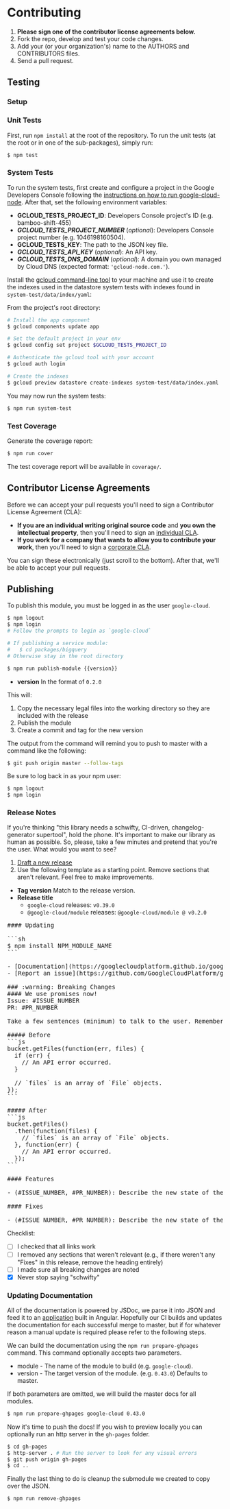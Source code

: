 # Contributing

1. **Please sign one of the contributor license agreements below.**
2. Fork the repo, develop and test your code changes.
3. Add your (or your organization's) name to the AUTHORS and CONTRIBUTORS files.
4. Send a pull request.

## Testing

### Setup

### Unit Tests

First, run `npm install` at the root of the repository. To run the unit tests
(at the root or in one of the sub-packages), simply run:

```sh
$ npm test
```

### System Tests

To run the system tests, first create and configure a project in the Google Developers Console following the [instructions on how to run google-cloud-node][elsewhere]. After that, set the following environment variables:

- **GCLOUD_TESTS_PROJECT_ID**: Developers Console project's ID (e.g. bamboo-shift-455)
- ***GCLOUD_TESTS_PROJECT_NUMBER*** (*optional*): Developers Console project number (e.g. 1046198160504).
- **GCLOUD_TESTS_KEY**: The path to the JSON key file.
- ***GCLOUD_TESTS_API_KEY*** (*optional*): An API key.
- ***GCLOUD_TESTS_DNS_DOMAIN*** (*optional*): A domain you own managed by Cloud DNS (expected format: `'gcloud-node.com.'`).

Install the [gcloud command-line tool][gcloudcli] to your machine and use it to create the indexes used in the datastore system tests with indexes found in `system-test/data/index/yaml`:

From the project's root directory:

```sh
# Install the app component
$ gcloud components update app

# Set the default project in your env
$ gcloud config set project $GCLOUD_TESTS_PROJECT_ID

# Authenticate the gcloud tool with your account
$ gcloud auth login

# Create the indexes
$ gcloud preview datastore create-indexes system-test/data/index.yaml
```

You may now run the system tests:

```sh
$ npm run system-test
```

### Test Coverage

Generate the coverage report:

```sh
$ npm run cover
```

The test coverage report will be available in `coverage/`.

## Contributor License Agreements

Before we can accept your pull requests you'll need to sign a Contributor License Agreement (CLA):

- **If you are an individual writing original source code** and **you own the intellectual property**, then you'll need to sign an [individual CLA][indvcla].
- **If you work for a company that wants to allow you to contribute your work**, then you'll need to sign a [corporate CLA][corpcla].

You can sign these electronically (just scroll to the bottom). After that, we'll be able to accept your pull requests.

## Publishing

To publish this module, you must be logged in as the user `google-cloud`.

```sh
$ npm logout
$ npm login
# Follow the prompts to login as `google-cloud`

# If publishing a service module:
#   $ cd packages/bigquery
# Otherwise stay in the root directory

$ npm run publish-module {{version}}
```

  - **version** In the format of `0.2.0`

This will:

  1. Copy the necessary legal files into the working directory so they are included with the release
  1. Publish the module
  1. Create a commit and tag for the new version

The output from the command will remind you to push to master with a command like the following:

```sh
$ git push origin master --follow-tags
```

Be sure to log back in as your npm user:

```sh
$ npm logout
$ npm login
```
### Release Notes

If you're thinking "this library needs a schwifty, CI-driven, changelog-generator supertool", hold the phone. It's important to make our library as human as possible. So, please, take a few minutes and pretend that you're the user. What would you want to see?

  1. [Draft a new release](https://github.com/GoogleCloudPlatform/google-cloud-node/releases/new)
  1. Use the following template as a starting point. Remove sections that aren't relevant. Feel free to make improvements.

  - **Tag version** Match to the release version.
  - **Release title**
    - `google-cloud` releases: `v0.39.0`
    - `@google-cloud/module` releases: `@google-cloud/module @ v0.2.0`

<pre>
#### Updating

```sh
$ npm install NPM_MODULE_NAME
```

- [Documentation](https://googlecloudplatform.github.io/google-cloud-node/#/docs/SERVICE_NAME/NEW_VERSION/SERVICE_NAME)
- [Report an issue](https://github.com/GoogleCloudPlatform/google-cloud-node/issues)

### :warning: Breaking Changes
#### We use promises now!
Issue: #ISSUE_NUMBER
PR: #PR_NUMBER

Take a few sentences (minimum) to talk to the user. Remember that this change might require a lot of their time, so make sure to explain why it's worth it.

##### Before
```js
bucket.getFiles(function(err, files) {
  if (err) {
    // An API error occurred.
  }

  // `files` is an array of `File` objects.
});
```

##### After
```js
bucket.getFiles()
  .then(function(files) {
    // `files` is an array of `File` objects.
  }, function(err) {
    // An API error occurred.
  });
```

#### Features

- (#ISSUE_NUMBER, #PR_NUMBER): Describe the new state of the code, i.e. "vision.annotate() now accepts Buffers."

#### Fixes

- (#ISSUE_NUMBER, #PR_NUMBER): Describe the new state of the code, i.e. "vision.detect() properly handles multiple images."
</pre>

Checklist:

  - [ ] I checked that all links work
  - [ ] I removed any sections that weren't relevant (e.g., if there weren't any "Fixes" in this release, remove the heading entirely)
  - [ ] I made sure all breaking changes are noted
  - [x] Never stop saying "schwifty"

### Updating Documentation

All of the documentation is powered by JSDoc, we parse it into JSON and feed it to an [application](https://github.com/GoogleCloudPlatform/gcloud-common/tree/master/site) built in Angular. Hopefully our CI builds and updates the documentation for each successful merge to master, but if for whatever reason a manual update is required please refer to the following steps.

We can build the documentation using the `npm run prepare-ghpages` command. This command optionally accepts two parameters.

* module - The name of the module to build (e.g. `google-cloud`).
* version - The target version of the module. (e.g. `0.43.0`) Defaults to master.

If both parameters are omitted, we will build the master docs for all modules.

```sh
$ npm run prepare-ghpages google-cloud 0.43.0
```

Now it's time to push the docs! If you wish to preview locally you can optionally run an http server in the `gh-pages` folder.

```sh
$ cd gh-pages
$ http-server . # Run the server to look for any visual errors
$ git push origin gh-pages
$ cd ..
```
Finally the last thing to do is cleanup the submodule we created to copy over the JSON.

```sh
$ npm run remove-ghpages
```

[elsewhere]: ../README.md#elsewhere
[gcloudcli]: https://developers.google.com/cloud/sdk/gcloud/
[indvcla]: https://developers.google.com/open-source/cla/individual
[corpcla]: https://developers.google.com/open-source/cla/corporate
